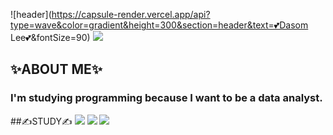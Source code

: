 ![header](https://capsule-render.vercel.app/api?type=wave&color=gradient&height=300&section=header&text=💕Dasom Lee💕&fontSize=90)
<img src="https://capsule-render.vercel.app/api?type=wave&color=auto&height=300&section=header&text=💕Dasom%20Lee💕&fontSize=90" />


## ✨ABOUT ME✨
### I'm studying programming because I want to be a data analyst.



##✍STUDY✍
<img src="https://img.shields.io/badge/Python-3766AB?style=flat-square&logo=Python&logoColor=white"/></a>
<img src="https://img.shields.io/badge/R-276DC3?style=flat-square&logo=Python&logoColor=white"/></a>
<img src="https://img.shields.io/badge/MySQL-4479A1?style=flat-square&logo=Python&logoColor=white"/></a>


<!--
**somidaaa/somidaaa** is a ✨ _special_ ✨ repository because its `README.md` (this file) appears on your GitHub profile.


